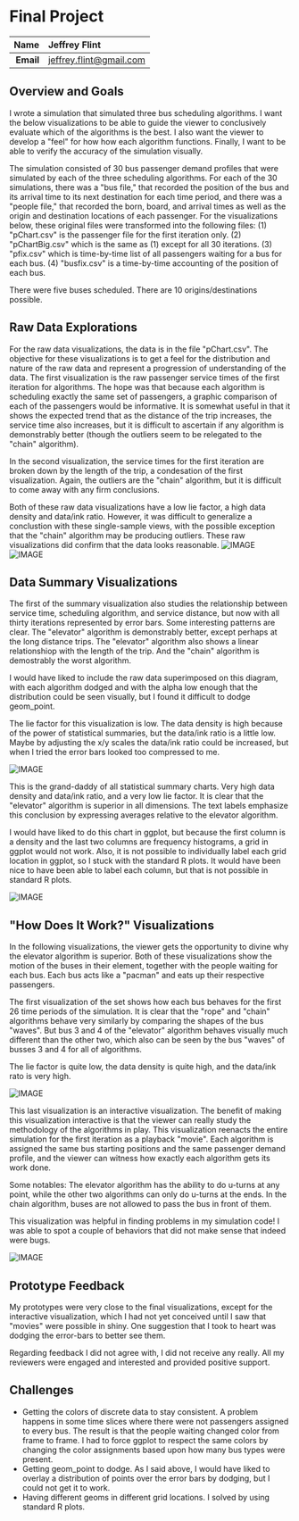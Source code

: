 Final Project
==============================

| **Name**  | Jeffrey Flint |
|----------:|:-------------|
| **Email** | jeffrey.flint@gmail.com |

## Overview and Goals ##
I wrote a simulation that simulated three bus scheduling algorithms.  I want the below visualizations to be able to guide the viewer to conclusively evaluate which of the algorithms is the best.  I also want the viewer to develop a "feel" for how how each algorithm functions.  Finally, I want to be able to verify the accuracy of the simulation visually.

The simulation consisted of 30 bus passenger demand profiles that were simulated by each of the three scheduling algorithms. For each of the 30 simulations, there was a "bus file," that recorded the position of the bus and its arrival time to its next destination for each time period, and there was a "people file," that recorded the born, board, and arrival times as well as the origin and destination locations of each passenger.  For the visualizations below, these original files were transformed into the following files: (1) "pChart.csv" is the passenger file for the first iteration only.  (2) "pChartBig.csv" which is the same as (1) except for all 30 iterations. (3) "pfix.csv" which is time-by-time list of all passengers waiting for a bus for each bus. (4) "busfix.csv" is a time-by-time accounting of the position of each bus.

There were five buses scheduled.  There are 10 origins/destinations possible. 

## Raw Data Explorations ##
For the raw data visualizations, the data is in the file "pChart.csv".  The objective for these visualizations is to get a feel for the distribution and nature of the raw data and represent a progression of understanding of the data.  The first visualization is the raw passenger service times of the first iteration for algorithms.  The hope was that because each algorithm is scheduling exactly the same set of passengers, a graphic comparison of each of the passengers would be informative. It is somewhat useful in that it shows the expected trend that as the distance of the trip increases, the service time also increases, but it is difficult to ascertain if any algorithm is demonstrably better (though the outliers seem to be relegated to the "chain" algorithm).

In the second visualization, the service times for the first iteration are broken down by the length of the trip, a condesation of the first visualization.  Again, the outliers are the "chain" algorithm, but it is difficult to come away with any firm conclusions.

Both of these raw data visualizations have a low lie factor, a high data density and data/ink ratio.  However, it was difficult to generalize a conclustion with these single-sample views, with the possible exception that the "chain" algorithm may be producing outliers.  These raw visualizations did confirm that the data looks reasonable.
![IMAGE](raw.png)
![IMAGE](raw2.png)

## Data Summary Visualizations ##

The first of the summary visualization also studies the relationship between service time, scheduling algorithm, and service distance, but now with all thirty iterations represented by error bars.  Some interesting patterns are clear.  The "elevator" algorithm is demonstrably better, except perhaps at the long distance trips.  The "elevator" algorithm also shows a linear relationshiop with the length of the trip.   And the "chain" algorithm is demostrably the worst algorithm.

I would have liked to include the raw data superimposed on this diagram, with each algorithm dodged and with the alpha low enough that the distribution could be seen visually, but I found it difficult to dodge geom_point.

The lie factor for this visualization is low.  The data density is high because of the power of statistical summaries, but the data/ink ratio is a little low.  Maybe by adjusting the x/y scales the data/ink ratio could be increased, but when I tried the error bars looked too compressed to me.

![IMAGE](range.png)

This is the grand-daddy of all statistical summary charts.  Very high data density and data/ink ratio, and a very low lie factor.  It is clear that the "elevator" algorithm is superior in all dimensions.  The text labels emphasize this conclusion by expressing averages relative to the elevator algorithm.

I would have liked to do this chart in ggplot, but because the first column is a density and the last two columns are frequency histograms, a grid in ggplot would not work.  Also, it is not possible to individually label each grid location in ggplot, so I stuck with the standard R plots.  It would have been nice to have been able to label each column, but that is not possible in standard R plots.

![IMAGE](gross.png)

## "How Does It Work?" Visualizations

In the following visualizations, the viewer gets the opportunity to divine why the elevator algorithm is superior.  Both of these visualizations show the motion of the buses in their element, together with the people waiting for each bus.  Each bus acts like a "pacman" and eats up their respective passengers.  

The first visualization of the set shows how each bus behaves for the first 26 time periods of the simulation. It is clear that the "rope" and "chain" algorithms behave very similarly by comparing the shapes of the bus "waves".  But bus 3 and 4 of the "elevator" algorithm behaves visually much different than the other two, which also can be seen by the bus "waves" of busses 3 and 4 for all of algorithms.

The lie factor is quite low, the data density is quite high, and the data/ink rato is very high.

![IMAGE](multi.PNG)

This last visualization is an interactive visualization.   The benefit of making this visualization interactive is that the viewer can really study the methodology of the algorithms in play.  This visualization reenacts the entire simulation for the first iteration as a playback "movie".  Each algorithm is assigned the same bus starting positions and the same passenger demand profile, and the viewer can witness how exactly each algorithm gets its work done.

Some notables: The elevator algorithm has the ability to do u-turns at any point, while the other two algorithms can only do u-turns at the ends.  In the chain algorithm, buses are not allowed to pass the bus in front of them.

This visualization was helpful in finding problems in my simulation code!  I was able to spot a couple of behaviors that did not make sense that indeed were bugs.

![IMAGE](interactive.PNG)

## Prototype Feedback ##

My prototypes were very close to the final visualizations, except for the interactive visualization, which I had not yet conceived until I saw that "movies" were possible in shiny.  One suggestion that I took to heart was dodging the error-bars to better see them.

Regarding feedback I did not agree with, I did not receive any really.  All my reviewers were engaged and interested and provided positive support.  

## Challenges ##

- Getting the colors of discrete data to stay consistent.  A problem happens in some time slices where there were not passengers assigned to every bus.  The result is that the people waiting changed color from frame to frame. I had to force ggplot to respect the same colors by changing the color assignments based upon how many bus types were present.
- Getting geom_point to dodge.  As I said above, I would have liked to overlay a distribution of points over the error bars by dodging, but I could not get it to work.
- Having different geoms in different grid locations.  I solved by using standard R plots.
